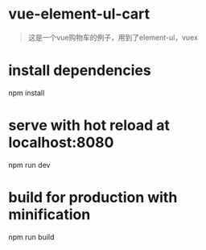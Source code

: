 # vue-element-ul-cart
> 这是一个vue购物车的例子，用到了element-ul，vuex

# install dependencies
npm install

# serve with hot reload at localhost:8080
npm run dev

# build for production with minification
npm run build
```